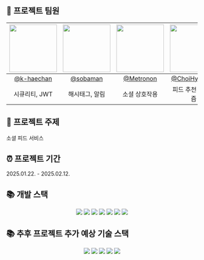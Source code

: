 ## :runner: 프로젝트 팀원
|<img src="https://avatars.githubusercontent.com/u/84076757?v=4" width="125px" height="125px"/>|<img src="https://avatars.githubusercontent.com/u/122892573?v=4" width="125px" height="125px"/>|<img src="https://avatars.githubusercontent.com/u/183458940?v=4" width="125px" height="125px"/>|<img src="https://avatars.githubusercontent.com/u/37374613?v=4" width="125px" height="125px"/>|<img src="https://avatars.githubusercontent.com/u/188556483?v=4" width="125px" height="125px"/>|
|:-:|:-:|:-:|:-:|:-:|
|[@k-haechan](https://github.com/k-haechan)|[@sobaman](https://github.com/sobaman)|[@Metronon](https://github.com/Metronon)|[@ChoiHyunSan](https://github.com/ChoiHyunSan)|[@joonaeng](https://github.com/joonaeng)|
|시큐리티, JWT|해시태그, 알림|소셜 상호작용|피드 추천 알고리즘|게시글, 댓글|

## :page_with_curl: 프로젝트 주제
소셜 피드 서비스

## :alarm_clock: 프로젝트 기간
2025.01.22. - 2025.02.12.

<div><h2>📚 개발 스택</h2></div>

<div align=center> 
  <img src="https://img.shields.io/badge/java-007396?style=for-the-badge&logo=java&logoColor=white">
  <img src="https://img.shields.io/badge/spring-6DB33F?style=for-the-badge&logo=spring&logoColor=white"> 
  <img src="https://img.shields.io/badge/spring boot-6DB33F?style=for-the-badge&logo=springboot&logoColor=white">
  <img src="https://img.shields.io/badge/spring security-6DB33F?style=for-the-badge&logo=springsecurity&logoColor=white">
  <img src="https://img.shields.io/badge/mysql-4479A1?style=for-the-badge&logo=mysql&logoColor=white">
  <img src="https://img.shields.io/badge/Redis-FF4438?style=for-the-badge&logo=redis&logoColor=white">
  <img src="https://img.shields.io/badge/NGINX-009639?style=for-the-badge&logo=NGINX&logoColor=white">
</div> 

<div><h2>📚 추후 프로젝트 추가 예상 기술 스택</h2></div>

<div align=center> 
  <img src="https://img.shields.io/badge/html-E34F26?style=for-the-badge&logo=html5&logoColor=white"> 
  <img src="https://img.shields.io/badge/css-1572B6?style=for-the-badge&logo=css3&logoColor=white">
  <img src="https://img.shields.io/badge/react-61DAFB?style=for-the-badge&logo=react&logoColor=black">
  <img src="https://img.shields.io/badge/node.js-339933?style=for-the-badge&logo=Node.js&logoColor=white">
  <img src="https://img.shields.io/badge/typescript-3178C6?style=for-the-badge&logo=typescript&logoColor=white">
</div> 
